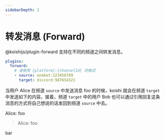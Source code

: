 ```yaml
---
sidebarDepth: 2
---
```


# 转发消息 (Forward)

@koishijs/plugin-forward 支持在不同的频道之间转发消息。

```yaml koishi.config.yaml
plugins:
  forward:
    # 请使用 {platform}:{channelId} 的格式
    - source: onebot:123456789
      target: discord:987654321
```

当用户 Alice 在频道 `source` 中发送消息 foo 的时候，koishi 就会在频道 `target` 中发送如下的内容。接着，频道 `target` 中的用户 Bob 也可以通过引用回复这条消息的方式将自己想说的话发回到频道 `source` 中去。

<panel-view title="聊天记录">
<chat-message nickname="Koishi" avatar="/koishi.png">
<p>Alice: foo</p>
</chat-message>
<chat-message nickname="Bob" color="#00994d">
<blockquote><p>Alice: foo</p></blockquote>
<p>bar</p>
</chat-message>
</panel-view>
